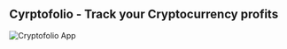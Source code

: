 ## Cyrptofolio - Track your Cryptocurrency profits

![Cryptofolio App](https://s2.gifyu.com/images/cryptotracker.gif)
